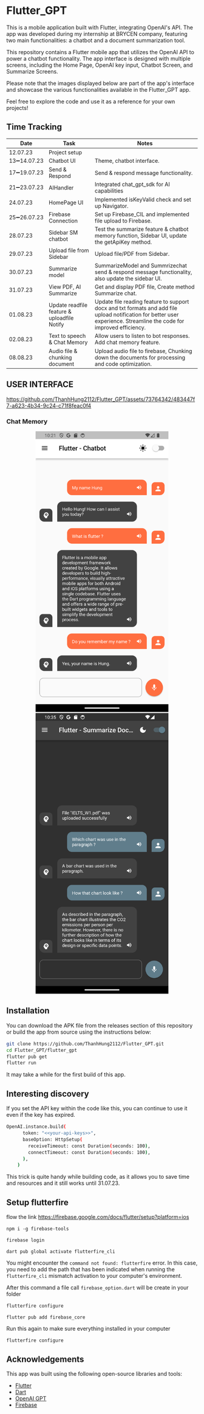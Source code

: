 # Flutter_GPT

This is a mobile application built with Flutter, integrating OpenAI's API. The app was developed during my internship at BRYCEN company, featuring two main functionalities: a chatbot and a document summarization tool.

This repository contains a Flutter mobile app that utilizes the OpenAI API to power a chatbot functionality. The app interface is designed with multiple screens, including the Home Page, OpenAI key input, Chatbot Screen, and Summarize Screens.

Please note that the images displayed below are part of the app's interface and showcase the various functionalities available in the Flutter_GPT app.

Feel free to explore the code and use it as a reference for your own projects!

## Time Tracking

| Date                   | Task                | Notes                                               |
|------------------------|---------------------|-----------------------------------------------------|
|12.07.23                | Project setup       |                                                     |
|13➖14.07.23      | Chatbot UI     | Theme, chatbot interface.                            |
|17➖19.07.23      | Send & Respond  | Send & respond message functionality.               |
|21➖23.07.23       | AIHandler        | Integrated chat_gpt_sdk for AI capabilities        |
| 24.07.23       | HomePage UI        | Implemented isKeyValid check and set up Navigator.   |
| 25➖26.07.23       | Firebase Connection | Set up Firebase_CIL and implemented file upload to Firebase. |
| 28.07.23       | Sidebar SM chatbot| Test the summarize feature & chatbot memory function, Sidebar UI, update the getApiKey method.|
| 29.07.23       | Upload file from Sidebar | Upload file/PDF from Sidebar. |
| 30.07.23       | Summarize model | SummarizeModel and Summrizechat send & respond message functionality, also update the sidebar UI.|
| 31.07.23       | View PDF, AI Summarize | Get and display PDF file, Create method Summarize chat. |
| 01.08.23       | Update readfile feature & uploadfile Notify | Update file reading feature to support docx and txt formats and add file upload notification for better user experience. Streamline the code for improved efficiency.|
| 02.08.23       | Text to speech & Chat Memory | Allow users to listen to bot responses. Add chat memory feature. |
| 08.08.23       | Audio file & chunking document |Upload audio file to firebase, Chunking down the documents for processing and code optimization.|
## USER INTERFACE

https://github.com/ThanhHung2112/Flutter_GPT/assets/73764342/483447f7-a623-4b34-9c24-c71f8feac0f4

### Chat Memory
<p align="center">
  <img src="https://github.com/ThanhHung2112/Flutter_GPT/blob/main/IMG/Screenshot_1690989691.png" width="350" alt="Home Page 1">
  <img src="https://github.com/ThanhHung2112/Flutter_GPT/blob/main/IMG/Screenshot_1690990527.png" width="350" alt="Home Page 2">
</p>

## Installation

You can download the APK file from the releases section of this repository or build the app from source using the
instructions below:

```bash
git clone https://github.com/ThanhHung2112/Flutter_GPT.git
cd Flutter_GPT/flutter_gpt
flutter pub get
flutter run
```
It may take a while for the first build of this app.

## Interesting discovery

If you set the API key within the code like this, you can continue to use it even if the key has expired.
```bash
OpenAI.instance.build(
      token: "<<your-api-keys>>",
      baseOption: HttpSetup(
        receiveTimeout: const Duration(seconds: 100),
        connectTimeout: const Duration(seconds: 100),
      ),
    )
```
This trick is quite handy while building code, as it allows you to save time and resources and it still works until 31.07.23.

## Setup flutterfire

flow the link https://firebase.google.com/docs/flutter/setup?platform=ios

```
npm i -g firebase-tools
```
```
firebase login
```
```
dart pub global activate flutterfire_cli
```
You might encounter the  ```command not found: flutterfire``` error. In this case, you need to add the path that has been indicated when running the ```flutterfire_cli``` mismatch activation to your computer's environment.

After this command a file call ```firebase_option.dart``` will be create in your folder
```
flutterfire configure
```
```
flutter pub add firebase_core
```
Run this again to make sure everything installed in your computer
```
flutterfire configure
```


## Acknowledgements

This app was built using the following open-source libraries and tools:

* [Flutter](https://flutter.dev/)
* [Dart](https://dart.dev/)
* [OpenAI GPT](https://beta.openai.com/)
* [Firebase](https://firebase.google.com/docs/flutter/setup)



